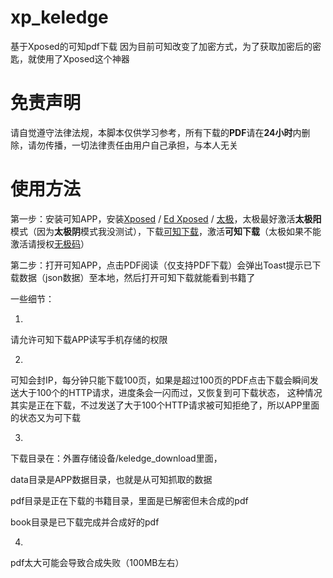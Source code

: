 # xp_keledge
基于Xposed的可知pdf下载
因为目前可知改变了加密方式，为了获取加密后的密匙，就使用了Xposed这个神器

# 免责声明
请自觉遵守法律法规，本脚本仅供学习参考，所有下载的**PDF**请在**24小时**内删除，请勿传播，一切法律责任由用户自己承担，与本人无关

# 使用方法
第一步：安装可知APP，安装[Xposed](https://github.com/rovo89/Xposed) / [Ed Xposed](https://github.com/ElderDrivers/EdXposed) / [太极](https://taichi.cool/zh/)，太极最好激活**太极阳**模式（因为**太极阴**模式我没测试），下载[可知下载](https://github.com/zzyandzzy/xp_keledge/releases)，激活**可知下载**（太极如果不能激活请授权[无极码](https://taichi.cool/zh/doc/how-to-debug.html)）

第二步：打开可知APP，点击PDF阅读（仅支持PDF下载）会弹出Toast提示已下载数据（json数据）至本地，然后打开可知下载就能看到书籍了

一些细节：

1.
请允许可知下载APP读写手机存储的权限

2.
可知会封IP，每分钟只能下载100页，如果是超过100页的PDF点击下载会瞬间发送大于100个的HTTP请求，进度条会一闪而过，又恢复到可下载状态，
这种情况其实是正在下载，不过发送了大于100个HTTP请求被可知拒绝了，所以APP里面的状态又为可下载

3.
下载目录在：外置存储设备/keledge_download里面，

data目录是APP数据目录，也就是从可知抓取的数据

pdf目录是正在下载的书籍目录，里面是已解密但未合成的pdf

book目录是已下载完成并合成好的pdf

4.
pdf太大可能会导致合成失败（100MB左右）
